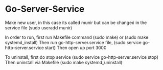 # Go-Server-Service
Make new user, in this case its called munir but can be changed in the service file (sudo useradd munir)

In order to run, first run Makefile command (sudo make) or (sudo make systemd_install)
Then run go-http-server.service file, (sudo service go-http-server.service start)
Then open up port 3000

To uninstall, first do stop service (sudo service go-http-server.service stop)
Then uninstall via Makefile (sudo make systemd_uninstall)
